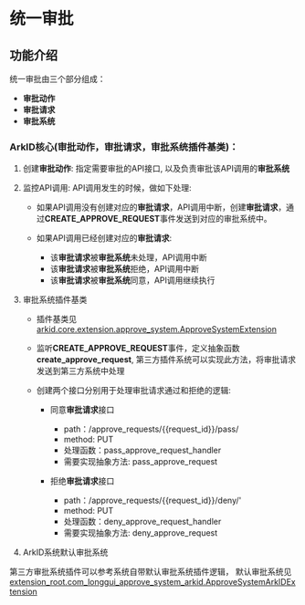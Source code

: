 # 统一审批

## 功能介绍

统一审批由三个部分组成：

- **审批动作**
- **审批请求**
- **审批系统**

### ArkID核心(审批动作，审批请求，审批系统插件基类)：

1. 创建**审批动作**: 指定需要审批的API接口, 以及负责审批该API调用的**审批系统**

2. 监控API调用: API调用发生的时候，做如下处理:

    * 如果API调用没有创建对应的**审批请求**，API调用中断，创建**审批请求**，通过**CREATE_APPROVE_REQUEST**事件发送到对应的审批系统中。
    * 如果API调用已经创建对应的**审批请求**:

        - 该**审批请求**被**审批系统**未处理，API调用中断
        - 该**审批请求**被**审批系统**拒绝，API调用中断
        - 该**审批请求**被**审批系统**同意，API调用继续执行

3. 审批系统插件基类
   
    * 插件基类见[arkid.core.extension.approve_system.ApproveSystemExtension](/%20%20开发者指南/%20插件开发/%20插件分类/审批系统/)
    * 监听**CREATE_APPROVE_REQUEST**事件，定义抽象函数**create_approve_request**, 第三方插件系统可以实现此方法，将审批请求发送到第三方系统中处理
    * 创建两个接口分别用于处理审批请求通过和拒绝的逻辑:
    
        - 同意**审批请求**接口

            - path：/approve_requests/{{request_id}}/pass/
            - method: PUT
            - 处理函数：pass_approve_request_handler
            - 需要实现抽象方法: pass_approve_request

        - 拒绝**审批请求**接口

            - path：/approve_requests/{{request_id}}/deny/'
            - method: PUT
            - 处理函数：deny_approve_request_handler
            - 需要实现抽象方法: deny_approve_request

4. ArkID系统默认审批系统

第三方审批系统插件可以参考系统自带默认审批系统插件逻辑， 默认审批系统见[extension_root.com_longgui_approve_system_arkid.ApproveSystemArkIDExtension](/%20%20系统插件/com_longgui_approve_system_arkid/)

